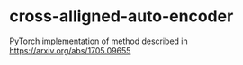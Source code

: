 # cross-alligned-auto-encoder
PyTorch implementation of method described in https://arxiv.org/abs/1705.09655
